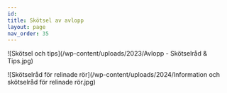 ```yaml
---
id: 
title: Skötsel av avlopp
layout: page
nav_order: 35
---
```

![Skötsel och tips](/wp-content/uploads/2023/Avlopp - Skötselråd & Tips.jpg)  

![Skötselråd för relinade rör](/wp-content/uploads/2024/Information och skötselråd för relinade rör.jpg) 

